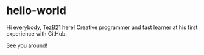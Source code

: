 # hello-world

Hi everybody, TezB21 here!
Creative programmer and fast learner at his first experience with GitHub.

See you around!
